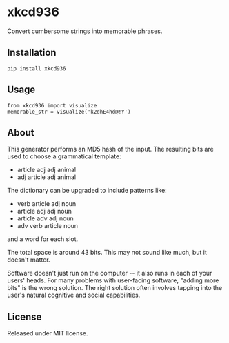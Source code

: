# xkcd936

Convert cumbersome strings into memorable phrases.

## Installation

```
pip install xkcd936
```

## Usage

```
from xkcd936 import visualize
memorable_str = visualize('k2dhE4hd@!Y')
```

## About

This generator performs an MD5 hash of the input. The resulting bits are used
to choose a grammatical template:

-   article adj adj animal
-   adj article adj animal

The dictionary can be upgraded to include patterns like:

-   verb article adj noun
-   article adj adj noun
-   article adv adj noun
-   adv verb article noun

and a word for each slot.

The total space is around 43 bits. This may not sound like much, but it
doesn't matter.

Software doesn't just run on the computer -- it also runs in each of your
users' heads. For many problems with user-facing software, "adding more bits"
is the wrong solution. The right solution often involves tapping into the
user's natural cognitive and social capabilities.

## License

Released under MIT license.
